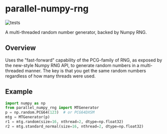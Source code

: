 # parallel-numpy-rng
![tests](https://github.com/lgarrison/parallel-numpy-rng/actions/workflows/test.yml/badge.svg)

A multi-threaded random number generator, backed by Numpy RNG.

## Overview
Uses the "fast-forward" capability of the PCG-family of RNG, as exposed by the
new-style Numpy RNG API, to generate random numbers in a multi-threaded manner. The key
is that you get the same random numbers regardless of how many threads were used.

## Example
```python
import numpy as np
from parallel_numpy_rng import MTGenerator
p = np.random.PCG64(123)  # or PCG64DXSM
mtg = MTGenerator(p)
r1 = mtg.random(size=16, nthread=2, dtype=np.float32)
r2 = mtg.standard_normal(size=16, nthread=2, dtype=np.float32)
```
